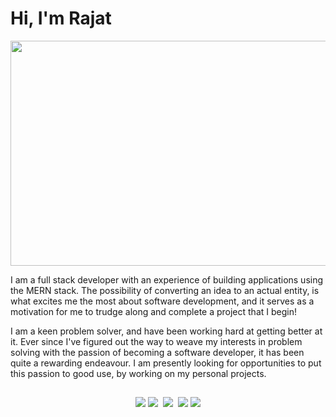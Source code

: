 # Hi, I'm Rajat

<p align="center">
<img src= "https://media.giphy.com/media/XEfobFYazqawdjLt6y/giphy.gif" width="640" height="360"/>
</p>

I am a full stack developer with an experience of building applications using the MERN stack. The possibility of converting an idea to an actual entity, is what excites me the most about software development, and it serves as a motivation for me to trudge along and complete a project that I begin!

I am a keen problem solver, and have been working hard at getting better at it. Ever since I've figured out the way to weave my interests in problem solving with the passion of becoming a software developer, it has been quite a rewarding endeavour. I am presently looking for opportunities to put this passion to good use, by working on my personal projects.

##

<span align="center">
 
<a href="https://www.linkedin.com/in/rajat--m"><img src="https://img.techpowerup.org/200715/linkedin-box-fill-1.png" /></a>
<a href="https://medium.com/@rajat_m"><img src="https://img.techpowerup.org/200715/medium-fill-1.png" /></a>&nbsp;
<a href="mailto:rajatm544@gmail"><img src="https://img.techpowerup.org/200715/gmail-1.png" /></a>&nbsp;
<a href="https://www.hackerrank.com/Rajat_M"><img src="https://img.techpowerup.org/200715/hackerrank-logo-1500.png" /></a>
<a href="https://twitter.com/Rajat__m"><img src="https://img.techpowerup.org/200715/twitter-fill.png" /></a>

</span>
